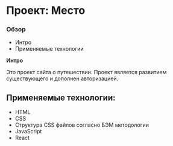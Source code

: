 # Проект: Место

### Обзор
* Интро
* Применяемые технологии

**Интро**

Это проект сайта о путешествии.
Проект является развитием существующего и дополнен авторизацией.

## Применяемые технологии:
* HTML
* CSS
* Структура CSS файлов согласно БЭМ методологии
* JavaScript
* React

